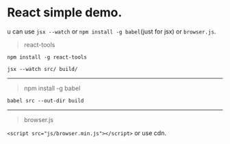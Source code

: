 # React simple demo.

u can use `jsx --watch` or `npm install -g babel`(just for jsx) or `browser.js`.

>react-tools

`npm install -g react-tools`

`jsx --watch src/ build/`
***
>npm install -g babel

`babel src --out-dir build`
***
>browser.js

`<script src="js/browser.min.js"></script>` or use cdn.
